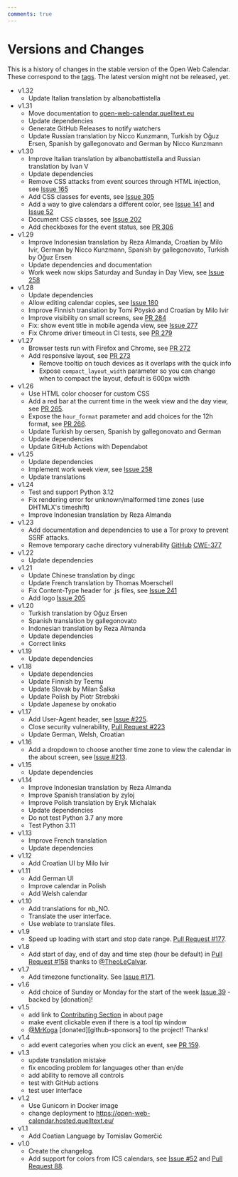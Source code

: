```yaml
---
comments: true
---
```


# Versions and Changes

This is a history of changes in the stable version of the Open Web Calendar.
These correspond to the [tags]({{link.tags}}).
The latest version might not be released, yet.

- v1.32
    - Update Italian translation by albanobattistella
- v1.31
    - Move documentation to [open-web-calendar.quelltext.eu](https://open-web-calendar.quelltext.eu)
    - Update dependencies
    - Generate GitHub Releases to notify watchers
    - Update Russian translation by Nicco Kunzmann, Turkish by Oğuz Ersen, Spanish by gallegonovato and German by Nicco Kunzmann
- v1.30
    - Improve Italian translation by albanobattistella and Russian translation by Ivan V
    - Update dependencies
    - Remove CSS attacks from event sources through HTML injection, see [Issue 165](https://github.com/niccokunzmann/open-web-calendar/issues/165)
    - Add CSS classes for events, see [Issue 305](https://github.com/niccokunzmann/open-web-calendar/issues/305)
    - Add a way to give calendars a different color, see [Issue 141](https://github.com/niccokunzmann/open-web-calendar/issues/141) and [Issue 52](https://github.com/niccokunzmann/open-web-calendar/issues/52)
    - Document CSS classes, see [Issue 202](https://github.com/niccokunzmann/open-web-calendar/issues/202)
    - Add checkboxes for the event status, see [PR 306](https://github.com/niccokunzmann/open-web-calendar/pull/306)
- v1.29
    - Improve Indonesian translation by Reza Almanda, Croatian by Milo Ivir,
    German by Nicco Kunzmann, Spanish by gallegonovato, Turkish by Oğuz Ersen
    - Update dependencies and documentation
    - Work week now skips Saturday and Sunday in Day View, see [Issue 258](https://github.com/niccokunzmann/open-web-calendar/issues/258)
- v1.28
    - Update dependencies
    - Allow editing calendar copies, see [Issue 180](https://github.com/niccokunzmann/open-web-calendar/issues/180)
    - Improve Finnish translation by Tomi Pöyskö and Croatian by Milo Ivir
    - Improve visibility on small screens, see [PR 284](https://github.com/niccokunzmann/open-web-calendar/pull/284)
    - Fix: show event title in mobile agenda view, see [Issue 277](https://github.com/niccokunzmann/open-web-calendar/issues/277)
    - Fix Chrome driver timeout in CI tests, see [PR 279](https://github.com/niccokunzmann/open-web-calendar/pull/279)
- v1.27
    - Browser tests run with Firefox and Chrome, see [PR 272](https://github.com/niccokunzmann/open-web-calendar/pull/272)
    - Add responsive layout, see [PR 273](https://github.com/niccokunzmann/open-web-calendar/pull/273)
        - Remove tooltip on touch devices as it overlaps with the quick info
        - Expose `compact_layout_width` parameter so you can change when to compact the layout, default is 600px width
- v1.26
    - Use HTML color chooser for custom CSS
    - Add a red bar at the current time in the week view and the day view, see [PR 265](https://github.com/niccokunzmann/open-web-calendar/pull/265).
    - Expose the `hour_format` parameter and add choices for the 12h format, see [PR 266](https://github.com/niccokunzmann/open-web-calendar/pull/266).
    - Update Turkish by oersen, Spanish by gallegonovato and German
    - Update dependencies
    - Update GitHub Actions with Dependabot
- v1.25
    - Update dependencies
    - Implement work week view, see [Issue 258](https://github.com/niccokunzmann/open-web-calendar/issues/258)
    - Update translations
- v1.24
    - Test and support Python 3.12
    - Fix rendering error for unknown/malformed time zones (use DHTMLX's timeshift)
    - Improve Indonesian translation by Reza Almanda
- v1.23
    - Add documentation and dependencies to use a Tor proxy to prevent SSRF attacks.
    - Remove temporary cache directory vulnerability [GitHub](https://github.com/niccokunzmann/open-web-calendar/security/code-scanning/2) [CWE-377](https://cwe.mitre.org/data/definitions/377.html)
- v1.22
    - Update dependencies
- v1.21
    - Update Chinese translation by dingc
    - Update French translation by Thomas Moerschell
    - Fix Content-Type header for .js files, see [Issue 241](https://github.com/niccokunzmann/open-web-calendar/issues/241)
    - Add logo [Issue 205](https://github.com/niccokunzmann/open-web-calendar/issues/205)
- v1.20
    - Turkish translation by Oğuz Ersen
    - Spanish translation by gallegonovato
    - Indonesian translation by Reza Almanda
    - Update dependencies
    - Correct links
- v1.19
    - Update dependencies
- v1.18
    - Update dependencies
    - Update Finnish by Teemu
    - Update Slovak by Milan Šalka
    - Update Polish by Piotr Strebski
    - Update Japanese by onokatio
- v1.17
    - Add User-Agent header, see [Issue #225](https://github.com/niccokunzmann/open-web-calendar/issues/225).
    - Close security vulnerability, [Pull Request #223](https://github.com/niccokunzmann/open-web-calendar/pull/223)
    - Update German, Welsh, Croatian
- v1.16
    - Add a dropdown to choose another time zone to view the calendar in the about screen, see [Issue #213](https://github.com/niccokunzmann/open-web-calendar/issues/213).
- v1.15
    - Update dependencies
- v1.14
    - Improve Indonesian translation by Reza Almanda
    - Improve Spanish translation by zyloj
    - Improve Polish translation by Eryk Michalak
    - Update dependencies
    - Do not test Python 3.7 any more
    - Test Python 3.11
- v1.13
    - Improve French translation
    - Update dependencies
- v1.12
    - Add Croatian UI by Milo Ivir
- v1.11
    - Add German UI
    - Improve calendar in Polish
    - Add Welsh calendar
- v1.10
    - Add translations for nb_NO.
    - Translate the user interface.
    - Use weblate to translate files.
- v1.9
    - Speed up loading with start and stop date range. [Pull Request #177](https://github.com/niccokunzmann/open-web-calendar/pull/177).
- v1.8
    - Add start of day, end of day and time step (hour be default) in [Pull Request #158](https://github.com/niccokunzmann/open-web-calendar/pull/158) thanks to [@TheoLeCalvar](https://github.com/TheoLeCalvar).
- v1.7
    - Add timezone functionality. See [Issue #171](https://github.com/niccokunzmann/open-web-calendar/issues/171).
- v1.6
    - Add choice of Sunday or Monday for the start of the week [Issue 39](https://github.com/niccokunzmann/open-web-calendar/issues/39) - backed by [donation]!
- v1.5
    - add link to [Contributing Section](#contributing) in about page
    - make event clickable even if there is a tool tip window
    - [@MrKoga](https://github.com/MrKoga) [donated][github-sponsors] to the project! Thanks!
- v1.4
    - add event categories when you click an event, see [PR 159](https://github.com/niccokunzmann/open-web-calendar/pull/159).
- v1.3
    - update translation mistake
    - fix encoding problem for languages other than en/de
    - add ability to remove all controls
    - test with GitHub actions
    - test user interface
- v1.2
    - Use Gunicorn in Docker image
    - change deployment to https://open-web-calendar.hosted.quelltext.eu/
- v1.1
    - Add Coatian Language by Tomislav Gomerčić
- v1.0
    - Create the changelog.
    - Add support for colors from ICS calendars, see [Issue #52](https://github.com/niccokunzmann/open-web-calendar/issues/52) and [Pull Request 88](https://github.com/niccokunzmann/open-web-calendar/pull/88).
